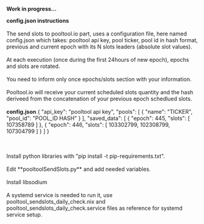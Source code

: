 **Work in progress...**

**config.json instructions**
<br/>
<br/>
The send slots to pooltool.io part, uses a configuration file, here named config.json which takes: pooltool api key, pool ticker, pool id in hash format, previous and current epoch with its N slots leaders (absolute slot values).
<br/>
<br/>
At each execution (once during the first 24hours of new epoch), epochs and slots are rotated.
<br/>
<br/>
You need to inform only once epochs/slots section with your information.
<br/>
<br/>
Pooltool.io will receive your current scheduled slots quantity and the hash deriveed from the concatenation of your previous epoch schedlued slots.
<br/>
<br/>
**config.json**
{
    "api_key": "pooltool api key",
    "pools": [
        {
            "name": "TICKER",
            "pool_id": "POOL_ID HASH"
        }
    ],
    "saved_data": [
        {
            "epoch": 445,
            "slots": [
                107358789
            ]
        },
        {
            "epoch": 446,
            "slots": [
                103302799,
                102308799,
                107304799
            ]
        }
    ]
}

<br/>
<br/>
Install python libraries with "pip install -t pip-requirements.txt".
<br/>
<br/>
Edit **pooltoolSendSlots.py** and add needed variables.
<br/>
<br/>
Install libsodium
<br/>
<br/>
A systemd service is needed to run it, use pooltool_sendslots_daily_check.nix and pooltool_sendslots_daily_check.service files as reference for systemd service setup.
